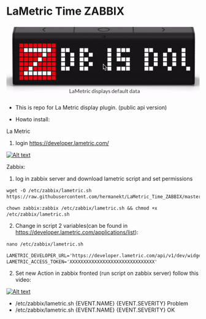 # LaMetric Time ZABBIX

![alt LaMetric_Time_ZABBIX](https://github.com/hermanekt/LaMetric_Time_ZABBIX/raw/master/howto/LaMetric_Zabbix.gif)

* This is repo for La Metric display plugin. (public api version)

* Howto install:

La Metric
1) login https://developer.lametric.com/

[![Alt text](https://img.youtube.com/vi/Cv3dO27zAGo/0.jpg)](https://www.youtube.com/watch?v=Cv3dO27zAGo)


Zabbix:
1) log in zabbix server and download lametric script and set permissions
```
wget -O /etc/zabbix/lametric.sh https://raw.githubusercontent.com/hermanekt/LaMetric_Time_ZABBIX/master/lametric.sh
```
```
chown zabbix:zabbix /etc/zabbix/lametric.sh && chmod +x /etc/zabbix/lametric.sh
```
2) Change in script 2 variables(can be found in https://developer.lametric.com/applications/list):
```
nano /etc/zabbix/lametric.sh
```
```
LAMETRIC_DEVELOPER_URL='https://developer.lametric.com/api/v1/dev/widget/update/com.lametric.YOUR_APP_ID'
LAMETRIC_ACCESS_TOKEN='XXXXXXXXXXXXXXXXXXXXXXXXXXXXXXX'
```
2) Set new Action in zabbix fronted (run script on zabbix server)
follow this video:

[![Alt text](https://img.youtube.com/vi/qvIWWdYpcLI/0.jpg)](https://www.youtube.com/watch?v=qvIWWdYpcLI)

* /etc/zabbix/lametric.sh {EVENT.NAME} {EVENT.SEVERITY} Problem
* /etc/zabbix/lametric.sh {EVENT.NAME} {EVENT.SEVERITY} OK

